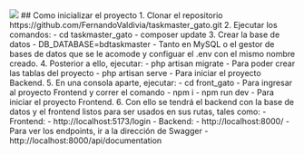 <img src="https://res.cloudinary.com/lvaldivia/image/upload/v1742326639/gato/gato_logo.webp">
## Como inicializar el proyecto
1.	Clonar el repositorio https://github.com/FernandoValdivia/taskmaster_gato.git
2.	Ejecutar los comandos:
- cd taskmaster_gato
- composer update
3.	Crear la base de datos 
- DB_DATABASE=bdtaskmaster
- Tanto en MySQL o el gestor de bases de datos que se le acomode y configuar el .env con el mismo nombre creado.
4.	Posterior a ello, ejecutar:
- php artisan migrate
- Para poder crear las tablas del proyecto
- php artisan serve
- Para iniciar el proyecto Backend.
5.	En una consola aparte, ejecutar:
- cd front_gato
- Para ingresar al proyecto Frontend y correr el comando
- npm i
- npm run dev
- Para iniciar el proyecto Frontend.
6.	Con ello se tendrá el backend con la base de datos y el frontend listos para ser usados en sus rutas, tales como:
- Frontend:
- http://localhost:5173/login
- Backend:
- http://localhost:8000/
- Para ver los endpoints, ir a la dirección de Swagger
- http://localhost:8000/api/documentation
